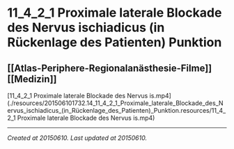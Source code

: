 # 11_4_2_1 Proximale laterale Blockade des Nervus ischiadicus (in Rückenlage des Patienten) Punktion
 [[Atlas-Periphere-Regionalanästhesie-Filme]] [[Medizin]] 
---



[11\_4\_2\_1 Proximale laterale Blockade des Nervus is.mp4](./resources/201506101732.14_11_4_2_1_Proximale_laterale_Blockade_des_Nervus_ischiadicus_(in_Rückenlage_des_Patienten)_Punktion.resources/11_4_2_1 Proximale laterale Blockade des Nervus is.mp4)

---

_Created at 20150610._
_Last updated at 20150610._



